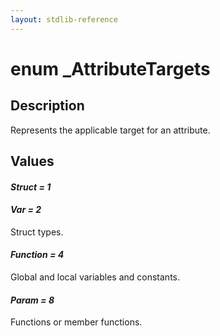 ```yaml
---
layout: stdlib-reference
---
```


# enum _AttributeTargets

## Description

Represents the applicable target for an attribute.


## Values 

####  <a id="decl-Struct"></a>_Struct = 1_
####  <a id="decl-Var"></a>_Var = 2_
Struct types.

####  <a id="decl-Function"></a>_Function = 4_
Global and local variables and constants.

####  <a id="decl-Param"></a>_Param = 8_
Functions or member functions.


<script>
// Fix .md links to .html when on ReadTheDocs
if (window.location.hostname.includes('readthedocs') || 
    window.location.hostname.includes('rtfd.io')) {
  document.addEventListener('DOMContentLoaded', function() {
    const links = document.querySelectorAll('a');
    links.forEach(link => {
      const href = link.getAttribute('href');
      if (href && href.includes('.md')) {
        // This regex will handle .md links with or without fragment identifiers or query parameters
        link.href = link.href.replace(/(.+)\.md(#[^?]*)?(\?.*)?$/, '$1.html$2$3');
      }
    });
  });
}
</script>
